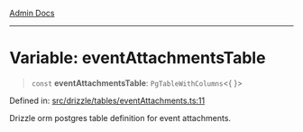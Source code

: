 [Admin Docs](/)

***

# Variable: eventAttachmentsTable

> `const` **eventAttachmentsTable**: `PgTableWithColumns`\<\{ \}\>

Defined in: [src/drizzle/tables/eventAttachments.ts:11](https://github.com/gautam-divyanshu/talawa-api/blob/84910820371ade6fdca33545b3a0fc1e929731b2/src/drizzle/tables/eventAttachments.ts#L11)

Drizzle orm postgres table definition for event attachments.
